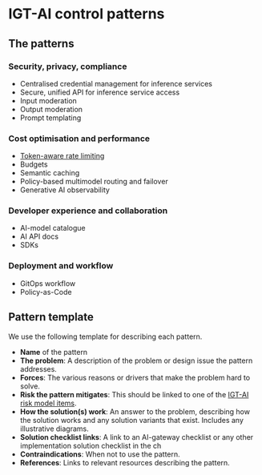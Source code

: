 
# IGT-AI control patterns

## The patterns
### Security, privacy, compliance

- Centralised credential management for inference services
- Secure, unified API for inference service access
- Input moderation
- Output moderation
- Prompt templating

### Cost optimisation and performance

- [Token-aware rate limiting](token-aware-rate-limiting.md)
- Budgets
- Semantic caching
- Policy-based multimodel routing and failover
- Generative AI observability

### Developer experience and collaboration

- AI-model catalogue
- AI API docs
- SDKs

### Deployment and workflow

- GitOps workflow
- Policy-as-Code

## Pattern template

We use the following template for describing each pattern.

- **Name** of the pattern
- **The problem**: A description of the problem or design issue the pattern
 addresses.
- **Forces**: The various reasons or drivers that make the problem hard 
 to solve.
- **Risk the pattern mitigates**: This should be linked to one of the [IGT-AI
 risk model items](../risks.md).
- **How the solution(s) work**: An answer to the problem, describing how the
 solution works and any solution variants that exist. Includes any illustrative
 diagrams.
- **Solution checklist links**: A link to an AI-gateway checklist or any other 
 implementation solution checklist in the ch
- **Contraindications**: When not to use the pattern.
- **References**: Links to relevant resources describing the pattern.

